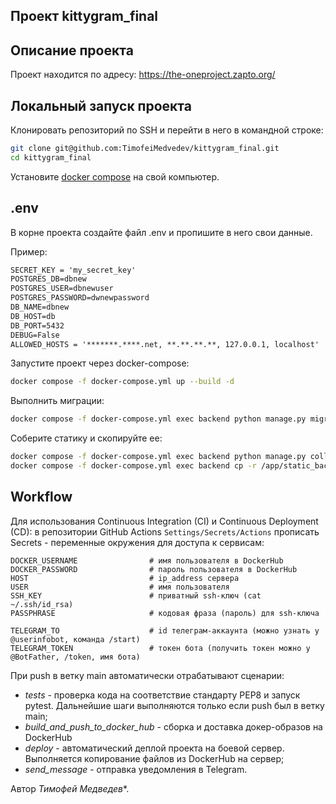 ## Проект kittygram_final

## **Описание проекта**

Проект находится по адресу: https://the-oneproject.zapto.org/

## Локальный запуск проекта

Клонировать репозиторий по SSH и перейти в него в командной строке:

```bash
git clone git@github.com:TimofeiMedvedev/kittygram_final.git
cd kittygram_final
```
Установите [docker compose](https://www.docker.com/) на свой компьютер.

## .env

В корне проекта создайте файл .env и пропишите в него свои данные.

Пример:

```apache
SECRET_KEY = 'my_secret_key'
POSTGRES_DB=dbnew
POSTGRES_USER=dbnewuser
POSTGRES_PASSWORD=dwnewpassword
DB_NAME=dbnew
DB_HOST=db
DB_PORT=5432 
DEBUG=False
ALLOWED_HOSTS = '*******.****.net, **.**.**.**, 127.0.0.1, localhost'
```

Запустите проект через docker-compose:

```bash
docker compose -f docker-compose.yml up --build -d
```

Выполнить миграции:

```bash
docker compose -f docker-compose.yml exec backend python manage.py migrate
```

Соберите статику и скопируйте ее:

```bash
docker compose -f docker-compose.yml exec backend python manage.py collectstatic  && \
docker compose -f docker-compose.yml exec backend cp -r /app/static_backend/. /backend_static/
```

## Workflow

Для использования Continuous Integration (CI) и Continuous Deployment (CD): в репозитории GitHub Actions `Settings/Secrets/Actions` прописать Secrets - переменные окружения для доступа к сервисам:

```
DOCKER_USERNAME                # имя пользователя в DockerHub
DOCKER_PASSWORD                # пароль пользователя в DockerHub
HOST                           # ip_address сервера
USER                           # имя пользователя
SSH_KEY                        # приватный ssh-ключ (cat ~/.ssh/id_rsa)
PASSPHRASE                     # кодовая фраза (пароль) для ssh-ключа

TELEGRAM_TO                    # id телеграм-аккаунта (можно узнать у @userinfobot, команда /start)
TELEGRAM_TOKEN                 # токен бота (получить токен можно у @BotFather, /token, имя бота)
```

При push в ветку main автоматически отрабатывают сценарии:

* *tests* - проверка кода на соответствие стандарту PEP8 и запуск pytest. Дальнейшие шаги выполняются только если push был в ветку main;
* *build\_and\_push\_to\_docker\_hub* - сборка и доставка докер-образов на DockerHub
* *deploy* - автоматический деплой проекта на боевой сервер. Выполняется копирование файлов из DockerHub на сервер;
* *send\_message* - отправка уведомления в Telegram.

Автор *Тимофей Медведев**.

